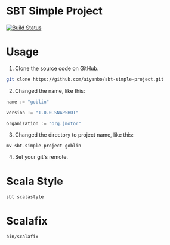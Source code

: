 SBT Simple Project
==================
[![Build Status](https://travis-ci.org/aiyanbo/sbt-simple-project.svg?branch=master)](https://travis-ci.org/aiyanbo/sbt-simple-project)

# Usage

1.  Clone the source code on GitHub.

  ```sh
  git clone https://github.com/aiyanbo/sbt-simple-project.git
  ```

2. Changed the name, like this:

  ```scala
  name := "goblin"
  
  version := "1.0.0-SNAPSHOT"
  
  organization := "org.jmotor"
  ```

3. Changed the directory to project name, like this:
  ```
  mv sbt-simple-project goblin
  ```

4. Set your git's remote.

# Scala Style

```
sbt scalastyle
```

# Scalafix

```
bin/scalafix
```
